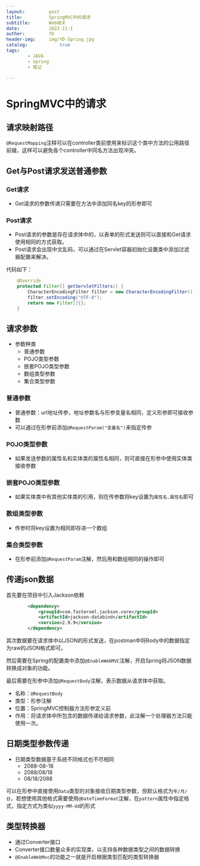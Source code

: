 ```yaml
---
layout:         post
title:          SpringMVC中的请求
subtitle:       Web相关
date:           2022-11-1
auther:         YD
header-img:     img/YD-Spring.jpg
catalog:            true
tags:
        - JAVA
        - Spring
        - 笔记

---
```


# SpringMVC中的请求

## 请求映射路径

`@RequestMapping`注释可以在controller类前使用来标识这个类中方法的公用路径前缀，这样可以避免各个controller中同名方法出现冲突。

## Get与Post请求发送普通参数

### Get请求

* Get请求的参数传递只需要在方法中添加同名key的形参即可

### Post请求

* Post请求的参数是存在请求体中的，以表单的形式发送则可以直接和Get请求使用相同的方式获取。
* Post请求会出现中文乱码，可以通过在Servlet容器初始化设置类中添加过滤器配置来解决。

代码如下：
```JAVA
    @Override
    protected Filter[] getServletFilters() {
        CharacterEncodingFilter filter = new CharacterEncodingFilter();
        filter.setEncoding("UTF-8");
        return new Filter[]{};
    }
```

## 请求参数

* 参数种类
  * 普通参数
  * POJO类型参数
  * 嵌套POJO类型参数
  * 数组类型参数
  * 集合类型参数

### 普通参数

* 普通参数：url地址传参，地址参数名与形参变量名相同，定义形参即可接收参数
* 可以通过在形参前添加`@RequestParam("变量名")`来指定传参

### POJO类型参数

* 如果发送参数的属性名和实体类的属性名相同，则可直接在形参中使用实体类接收参数

### 嵌套POJO类型参数

* 如果实体类中有其他实体类的引用，则在传参数将key设置为`属性名.属性名`即可

### 数组类型参数

* 传参时将key设置为相同即存进一个数组

### 集合类型参数

* 在形参前添加`@RequestParam`注解，然后用和数组相同的操作即可

## 传递json数据

首先要在项目中引入Jackson依赖

```XML
        <dependency>
            <groupId>com.fasterxml.jackson.core</groupId>
            <artifactId>jackson-databind</artifactId>
            <version>2.9.9</version>
        </dependency>
```

其次数据要在请求体中以JSON的形式发送，在postman中将Body中的数据指定为raw的JSON格式即可。

然后需要在Spring的配置类中添加`@EnableWebMVC`注解，开启Spring将JSON数据转换成对象的功能。

最后需要在形参中添加`@RequestBody`注解，表示数据从请求体中获取。

* 名称：`@RequestBody`
* 类型：形参注解
* 位置：SpringMVC控制器方法形参定义前
* 作用：将请求体中所包含的数据传递给请求参数，此注解一个处理器方法只能使用一次。

## 日期类型参数传递

* 日期类型数据基于系统不同格式也不尽相同
  * 2088-08-18
  * 2088/08/18
  * 08/18/2088

可以在形参中直接使用`Data`类型的对象接收日期类型参数，但默认格式为`年/月/日`，若想使用其他格式需要使用`@DateTimeFormat`注解，在`pattern`属性中指定格式，指定方式为类似`yyyy-MM-dd`的形式

## 类型转换器

* 通过Converter接口
* Converter接口数量众多的实现类，以支持各种数据类型之间的数据转换
* `@EnableWebMvc`的功能之一就是开启根据类型匹配的类型转换器